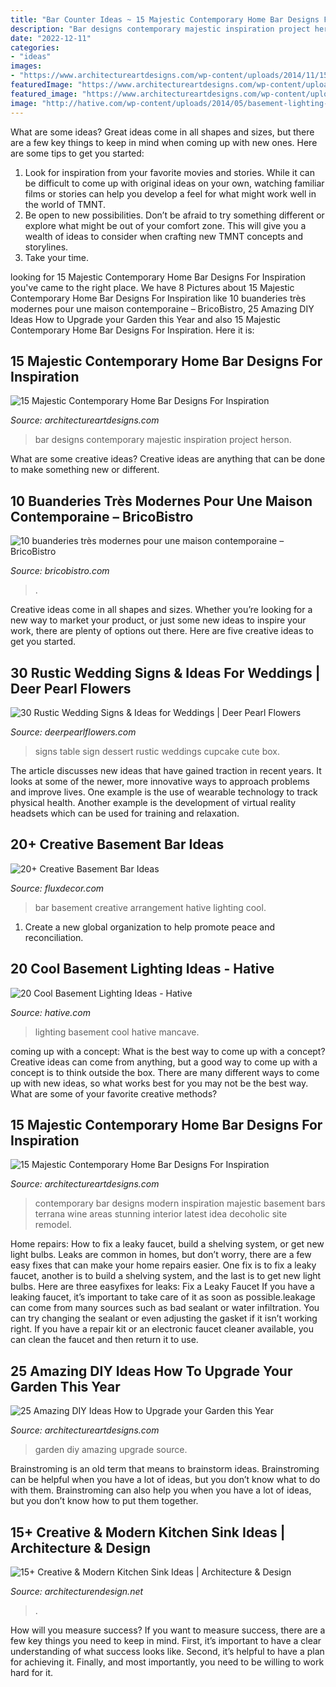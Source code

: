 ```yaml
---
title: "Bar Counter Ideas ~ 15 Majestic Contemporary Home Bar Designs For Inspiration"
description: "Bar designs contemporary majestic inspiration project herson"
date: "2022-12-11"
categories:
- "ideas"
images:
- "https://www.architectureartdesigns.com/wp-content/uploads/2014/11/15-Majestic-Contemporary-Home-Bar-Designs-For-Inspiration-8-630x945.jpg"
featuredImage: "https://www.architectureartdesigns.com/wp-content/uploads/2014/11/15-Majestic-Contemporary-Home-Bar-Designs-For-Inspiration-8-630x945.jpg"
featured_image: "https://www.architectureartdesigns.com/wp-content/uploads/2014/11/15-Majestic-Contemporary-Home-Bar-Designs-For-Inspiration-8-630x945.jpg"
image: "http://hative.com/wp-content/uploads/2014/05/basement-lighting-ideas/17-mancave-lighting.jpg"
---
```



What are some ideas?
Great ideas come in all shapes and sizes, but there are a few key things to keep in mind when coming up with new ones. Here are some tips to get you started: 
1. Look for inspiration from your favorite movies and stories. While it can be difficult to come up with original ideas on your own, watching familiar films or stories can help you develop a feel for what might work well in the world of TMNT. 
2. Be open to new possibilities. Don’t be afraid to try something different or explore what might be out of your comfort zone. This will give you a wealth of ideas to consider when crafting new TMNT concepts and storylines. 
3. Take your time.

	

		
looking for 15 Majestic Contemporary Home Bar Designs For Inspiration you've came to the right place. We have 8 Pictures about 15 Majestic Contemporary Home Bar Designs For Inspiration like 10 buanderies très modernes pour une maison contemporaine – BricoBistro, 25 Amazing DIY Ideas How to Upgrade your Garden this Year and also 15 Majestic Contemporary Home Bar Designs For Inspiration. Here it is:
		
    
## 15 Majestic Contemporary Home Bar Designs For Inspiration

<img loading=lazy src="https://www.architectureartdesigns.com/wp-content/uploads/2014/11/15-Majestic-Contemporary-Home-Bar-Designs-For-Inspiration-9-630x420.jpg" onerror="this.onerror=null;this.src='https://tse4.mm.bing.net/th?id=OIP.ywfcVSgoRSP7zWrb6iQnKAHaE8&amp;pid=15.1';" alt="15 Majestic Contemporary Home Bar Designs For Inspiration">

_Source: architectureartdesigns.com_

>bar designs contemporary majestic inspiration project herson. 

	

What are some creative ideas?
Creative ideas are anything that can be done to make something new or different.

    
## 10 Buanderies Très Modernes Pour Une Maison Contemporaine – BricoBistro

<img loading=lazy src="http://bricobistro.com/wp-content/uploads/2016/03/buanderie-moderne5.jpg" onerror="this.onerror=null;this.src='https://tse1.mm.bing.net/th?id=OIP.YDpJHc8P-Dd01oEouuqhSwHaLG&amp;pid=15.1';" alt="10 buanderies très modernes pour une maison contemporaine – BricoBistro">

_Source: bricobistro.com_

>. 

	

Creative ideas come in all shapes and sizes. Whether you’re looking for a new way to market your product, or just some new ideas to inspire your work, there are plenty of options out there. Here are five creative ideas to get you started.

    
## 30 Rustic Wedding Signs &amp; Ideas For Weddings | Deer Pearl Flowers

<img loading=lazy src="http://www.deerpearlflowers.com/wp-content/uploads/2016/05/dessert-table-sign.jpg" onerror="this.onerror=null;this.src='https://tse2.mm.bing.net/th?id=OIP.uv3Qqf6cX23SUYp-y84TzAHaLF&amp;pid=15.1';" alt="30 Rustic Wedding Signs &amp; Ideas for Weddings | Deer Pearl Flowers">

_Source: deerpearlflowers.com_

>signs table sign dessert rustic weddings cupcake cute box. 

	

The article discusses new ideas that have gained traction in recent years. It looks at some of the newer, more innovative ways to approach problems and improve lives. One example is the use of wearable technology to track physical health. Another example is the development of virtual reality headsets which can be used for training and relaxation.

    
## 20+ Creative Basement Bar Ideas

<img loading=lazy src="http://fluxdecor.com/wp-content/uploads/2014/05/basement-bar-ideas/13-wall-arrangement.jpg" onerror="this.onerror=null;this.src='https://tse2.mm.bing.net/th?id=OIP.cFNCNa6iVc-TO7xSlDm1QQHaJ3&amp;pid=15.1';" alt="20+ Creative Basement Bar Ideas">

_Source: fluxdecor.com_

>bar basement creative arrangement hative lighting cool. 

	

1. Create a new global organization to help promote peace and reconciliation.

    
## 20 Cool Basement Lighting Ideas - Hative

<img loading=lazy src="http://hative.com/wp-content/uploads/2014/05/basement-lighting-ideas/17-mancave-lighting.jpg" onerror="this.onerror=null;this.src='https://tse2.mm.bing.net/th?id=OIP.Lv5P2XWwy28z3Ls7FBCDywHaJ4&amp;pid=15.1';" alt="20 Cool Basement Lighting Ideas - Hative">

_Source: hative.com_

>lighting basement cool hative mancave. 

	

coming up with a concept: What is the best way to come up with a concept?
Creative ideas can come from anything, but a good way to come up with a concept is to think outside the box. There are many different ways to come up with new ideas, so what works best for you may not be the best way. What are some of your favorite creative methods?

    
## 15 Majestic Contemporary Home Bar Designs For Inspiration

<img loading=lazy src="https://www.architectureartdesigns.com/wp-content/uploads/2014/11/15-Majestic-Contemporary-Home-Bar-Designs-For-Inspiration-8-630x945.jpg" onerror="this.onerror=null;this.src='https://tse4.mm.bing.net/th?id=OIP.eIlOqP6WRx523zQn1ZEx9wHaLH&amp;pid=15.1';" alt="15 Majestic Contemporary Home Bar Designs For Inspiration">

_Source: architectureartdesigns.com_

>contemporary bar designs modern inspiration majestic basement bars terrana wine areas stunning interior latest idea decoholic site remodel. 

	

Home repairs: How to fix a leaky faucet, build a shelving system, or get new light bulbs.
Leaks are common in homes, but don’t worry, there are a few easy fixes that can make your home repairs easier. One fix is to fix a leaky faucet, another is to build a shelving system, and the last is to get new light bulbs. Here are three easyfixes for leaks: 
Fix a Leaky Faucet
If you have a leaking faucet, it’s important to take care of it as soon as possible.leakage can come from many sources such as bad sealant or water infiltration. You can try changing the sealant or even adjusting the gasket if it isn’t working right. If you have a repair kit or an electronic faucet cleaner available, you can clean the faucet and then return it to use.

    
## 25 Amazing DIY Ideas How To Upgrade Your Garden This Year

<img loading=lazy src="https://www.architectureartdesigns.com/wp-content/uploads/2014/02/1140.jpg" onerror="this.onerror=null;this.src='https://tse3.mm.bing.net/th?id=OIP.yzGUr_6P5i9dGxIEIh_HdwAAAA&amp;pid=15.1';" alt="25 Amazing DIY Ideas How to Upgrade your Garden this Year">

_Source: architectureartdesigns.com_

>garden diy amazing upgrade source. 

	

Brainstroming is an old term that means to brainstorm ideas. Brainstroming can be helpful when you have a lot of ideas, but you don’t know what to do with them. Brainstroming can also help you when you have a lot of ideas, but you don’t know how to put them together.

    
## 15+ Creative &amp; Modern Kitchen Sink Ideas | Architecture &amp; Design

<img loading=lazy src="https://cdn.architecturendesign.net/wp-content/uploads/2015/08/AD-Creative-Modern-Kitchen-Sink-Ideas-09.jpg" onerror="this.onerror=null;this.src='https://tse4.mm.bing.net/th?id=OIP.Fx8z1IFagmnAMomeBRsZ1AHaMW&amp;pid=15.1';" alt="15+ Creative &amp; Modern Kitchen Sink Ideas | Architecture &amp; Design">

_Source: architecturendesign.net_

>. 

	

How will you measure success?
If you want to measure success, there are a few key things you need to keep in mind. First, it’s important to have a clear understanding of what success looks like. Second, it’s helpful to have a plan for achieving it. Finally, and most importantly, you need to be willing to work hard for it.

